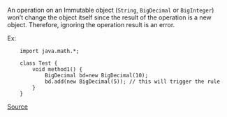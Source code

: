 An operation on an Immutable object (`String`, `BigDecimal` or `BigInteger`) won’t change the object itself since the result of the operation is a new object. Therefore, ignoring the operation result is an error.

Ex:

```
	import java.math.*;

	class Test {
		void method1() {
			BigDecimal bd=new BigDecimal(10);
			bd.add(new BigDecimal(5)); // this will trigger the rule
		}  
	}
```

[Source](http://pmd.sourceforge.net/pmd-5.3.2/pmd-java/rules/java/unnecessary.html#UselessOperationOnImmutable)

